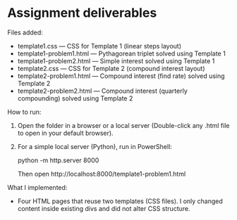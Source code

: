 # Assignment deliverables

Files added:
- template1.css — CSS for Template 1 (linear steps layout)
- template1-problem1.html — Pythagorean triplet solved using Template 1
- template1-problem2.html — Simple interest solved using Template 1
- template2.css — CSS for Template 2 (compound interest layout)
- template2-problem1.html — Compound interest (find rate) solved using Template 2
- template2-problem2.html — Compound interest (quarterly compounding) solved using Template 2

How to run:
1. Open the folder in a browser or a local server (Double-click any .html file to open in your default browser).
2. For a simple local server (Python), run in PowerShell:

   python -m http.server 8000

   Then open http://localhost:8000/template1-problem1.html

What I implemented:
- Four HTML pages that reuse two templates (CSS files). I only changed content inside existing divs and did not alter CSS structure.
